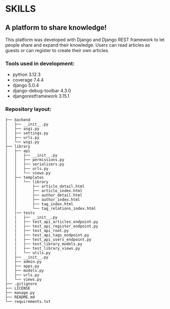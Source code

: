# SKILLS

## A platform to share knowledge!
This platform was developed with Django and Django REST framework to let people share and expand their knowledge. Users can read articles as guests or can register to create their own articles.

### Tools used in development:
- python 3.12.3
- coverage 7.4.4
- django 5.0.4
- django-debug-toolbar 4.3.0
- djangorestframework 3.15.1

### Repository layout:
```
├── backend
│   ├── __init__.py
│   ├── asgi.py
│   ├── settings.py
│   ├── urls.py
│   └── wsgi.py
├── library
│   ├── api
│   │   ├── __init__.py
│   │   ├── permissions.py
│   │   ├── serializers.py
│   │   ├── urls.py
│   │   └── views.py
│   ├── templates
│   │   └── library
│   │       ├── article_detail.html
│   │       ├── article_index.html
│   │       ├── author_detail.html
│   │       ├── author_index.html
│   │       ├── tag_index.html
│   │       └── tag_relations_index.html
│   |── tests
│   |   ├── __init__.py
│   |   ├── test_api_articles_endpoint.py
│   |   ├── test_api_register_endpoint.py
│   |   ├── test_api_root.py
│   |   ├── test_api_tags_endpoint.py
│   |   ├── test_api_users_endpoint.py
│   |   ├── test_library_models.py
│   |   ├── test_library_views.py
│   |   └── utils.py
│   ├── __init__.py
│   ├── admin.py
│   ├── apps.py
│   ├── models.py
│   ├── urls.py
│   └── views.py
├── .gitignore
├── LICENSE
├── manage.py
├── README.md
└── requirements.txt
```
